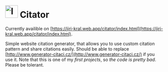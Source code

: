 # <img src="https://jiri-kral.web.app/citator/favicon.png" alt="logo" height="40px"/> Citator

Currently availible on [https://jiri-kral.web.app/citator/index.html](https://jiri-kral.web.app/citator/index.html).

Simple website citation generator, that allows you to use custom citation pattern and share citations easily. Should be able to replace [http://www.generator-citaci.cz/](http://www.generator-citaci.cz/) if you use it. Note that this is one of my *first projects*, so *the code is pretty bad*. Please be tolerant.
